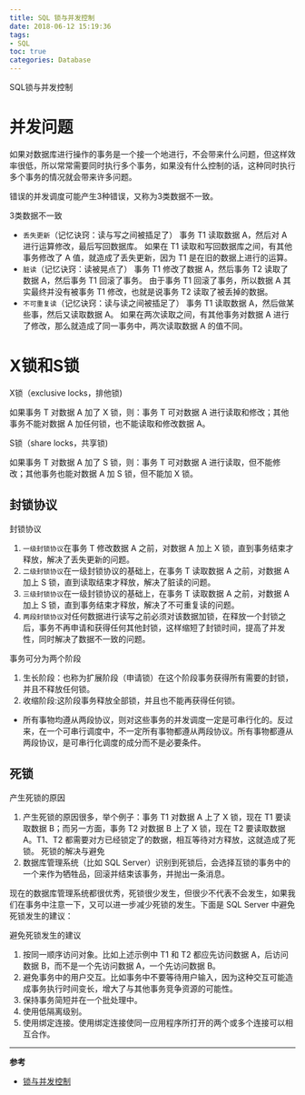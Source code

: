 ```yaml
---
title: SQL 锁与并发控制
date: 2018-06-12 15:19:36
tags:
- SQL
toc: true
categories: Database
---
```

SQL锁与并发控制
<!--more-->
# 并发问题
如果对数据库进行操作的事务是一个接一个地进行，不会带来什么问题，但这样效率很低，所以常常需要同时执行多个事务，如果没有什么控制的话，这种同时执行多个事务的情况就会带来许多问题。

错误的并发调度可能产生3种错误，又称为3类数据不一致。

3类数据不一致

- `丢失更新`（记忆诀窍：读与写之间被插足了）
事务 T1 读取数据 A，然后对 A 进行运算修改，最后写回数据库。
如果在 T1 读取和写回数据库之间，有其他事务修改了 A 值，就造成了丢失更新，因为 T1 是在旧的数据上进行的运算。
- `脏读`（记忆诀窍：读被晃点了）
事务 T1 修改了数据 A，然后事务 T2 读取了数据 A，然后事务 T1 回滚了事务。
由于事务 T1 回滚了事务，所以数据 A 其实最终并没有被事务 T1 修改，也就是说事务 T2 读取了被丢掉的数据。
- `不可重复读`（记忆诀窍：读与读之间被插足了）
事务 T1 读取数据 A，然后做某些事，然后又读取数据 A。
如果在两次读取之间，有其他事务对数据 A 进行了修改，那么就造成了同一事务中，两次读取数据 A 的值不同。

# X锁和S锁
X锁（exclusive locks，排他锁)

如果事务 T 对数据 A 加了 X 锁，则：事务 T 可对数据 A 进行读取和修改；其他事务不能对数据 A 加任何锁，也不能读取和修改数据 A。

S锁（share locks，共享锁)

如果事务 T 对数据 A 加了 S 锁，则：事务 T 可对数据 A 进行读取，但不能修改；其他事务也能对数据 A 加 S 锁，但不能加 X 锁。

## 封锁协议
封锁协议

1. `一级封锁协议`在事务 T 修改数据 A 之前，对数据 A 加上 X 锁，直到事务结束才释放，解决了丢失更新的问题。
2. `二级封锁协议`在一级封锁协议的基础上，在事务 T 读取数据 A 之前，对数据 A 加上 S 锁，直到读取结束才释放，解决了脏读的问题。
3. `三级封锁协议`在一级封锁协议的基础上，在事务 T 读取数据 A 之前，对数据 A 加上 S 锁，直到事务结束才释放，解决了不可重复读的问题。
4. `两段封锁协议`对任何数据进行读写之前必须对该数据加锁，在释放一个封锁之后，事务不再申请和获得任何其他封锁，这样缩短了封锁时间，提高了并发性，同时解决了数据不一致的问题。

事务可分为两个阶段

1. 生长阶段：也称为扩展阶段（申请锁）在这个阶段事务获得所有需要的封锁，并且不释放任何锁。
2. 收缩阶段:这阶段事务释放全部锁，并且也不能再获得任何锁。
- 所有事物均遵从两段协议，则对这些事务的并发调度一定是可串行化的。反过来，在一个可串行调度中，不一定所有事物都遵从两段协议。所有事物都遵从两段协议，是可串行化调度的成分而不是必要条件。

## 死锁
产生死锁的原因

1. 产生死锁的原因很多，举个例子：事务 T1 对数据 A 上了 X 锁，现在 T1 要读取数据 B；而另一方面，事务 T2 对数据 B 上了 X 锁，现在 T2 要读取数据 A。T1、T2 都需要对方已经锁定了的数据，相互等待对方释放，这就造成了死锁。
死锁的解决与避免
2. 数据库管理系统（比如 SQL Server）识别到死锁后，会选择互锁的事务中的一个来作为牺牲品，回滚并结束该事务，并抛出一条消息。

现在的数据库管理系统都很优秀，死锁很少发生，但很少不代表不会发生，如果我们在事务中注意一下，又可以进一步减少死锁的发生。下面是 SQL Server 中避免死锁发生的建议：

避免死锁发生的建议

1. 按同一顺序访问对象。比如上述示例中 T1 和 T2 都应先访问数据 A，后访问数据 B，而不是一个先访问数据 A，一个先访问数据 B。
2. 避免事务中的用户交互。比如事务中不要等待用户输入，因为这种交互可能造成事务执行时间变长，增大了与其他事务竞争资源的可能性。
3. 保持事务简短并在一个批处理中。
4. 使用低隔离级别。
5. 使用绑定连接。使用绑定连接使同一应用程序所打开的两个或多个连接可以相互合作。

---
**参考**
- [锁与并发控制](http://www.cftea.com/c/2009/07/VD08RGMWET3Y1UCH.asp)
